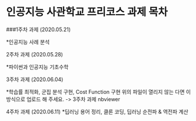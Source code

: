 # 인공지능 사관학교 프리코스 과제 목차

###1주차 과제 (2020.05.21)

*인공지능 사례 분석

2주차 과제 (2020.05.28)

*파이썬과 인공지능 기초수학

3주차 과제 (2020.06.04)

*학습률 최적화, 군집 분석 구현, Cost Function 구현
위의 파일이 열리지 않는 다면 이 방식으로 업로드 해 주세요. -> 3주차 과제 nbviewer

4주차 과제 (2020.06.11)
*딥러닝 용어 정리, 클론 코딩, 딥러닝 순전파 & 역전파 계산
